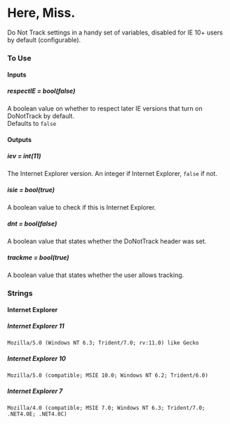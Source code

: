 Here, Miss.
==========

Do Not Track settings in a handy set of variables, disabled for IE 10+ users by default (configurable).

### To Use
#### Inputs
##### respectIE = bool(false)
A boolean value on whether to respect later IE versions that turn on DoNotTrack by default.  
Defaults to `false`
#### Outputs
##### iev = int(11)
The Internet Explorer version. An integer if Internet Explorer, `false` if not.
##### isie = bool(true)
A boolean value to check if this is Internet Explorer.
##### dnt = bool(false)
A boolean value that states whether the DoNotTrack header was set.
##### trackme = bool(true)
A boolean value that states whether the user allows tracking.

### Strings
#### Internet Explorer
##### Internet Explorer 11
`Mozilla/5.0 (Windows NT 6.3; Trident/7.0; rv:11.0) like Gecko`
##### Internet Explorer 10
`Mozilla/5.0 (compatible; MSIE 10.0; Windows NT 6.2; Trident/6.0)`
##### Internet Explorer 7
`Mozilla/4.0 (compatible; MSIE 7.0; Windows NT 6.3; Trident/7.0; .NET4.0E; .NET4.0C)`
